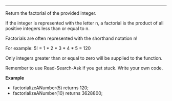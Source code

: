 ---

Return the factorial of the provided integer.

If the integer is represented with the letter n, a factorial is the product of all positive integers less than or equal to n.

Factorials are often represented with the shorthand notation n!

For example: 5! = 1 * 2 * 3 * 4 * 5 = 120

Only integers greater than or equal to zero will be supplied to the function.

Remember to use Read-Search-Ask if you get stuck. Write your own code.

**Example**
-   factorializeANumber(5) returns 120;
-   factorializeANumber(10) returns 3628800;